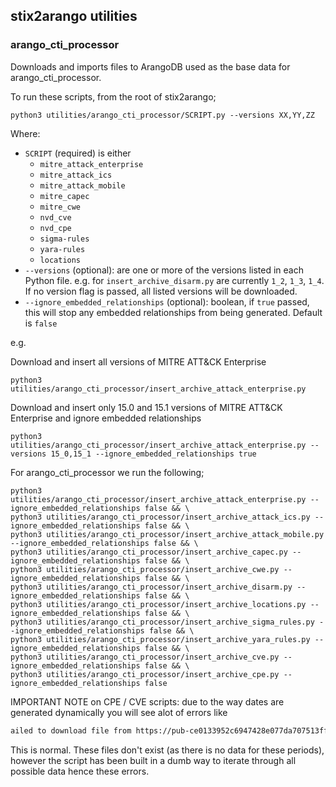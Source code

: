 ## stix2arango utilities

### arango_cti_processor

Downloads and imports files to ArangoDB used as the base data for arango_cti_processor.

To run these scripts, from the root of stix2arango;

```shell
python3 utilities/arango_cti_processor/SCRIPT.py --versions XX,YY,ZZ
```

Where:

* `SCRIPT` (required) is either
	* `mitre_attack_enterprise`
	* `mitre_attack_ics`
	* `mitre_attack_mobile`
	* `mitre_capec`
	* `mitre_cwe`
	* `nvd_cve`
	* `nvd_cpe`
	* `sigma-rules`
	* `yara-rules`
	* `locations`
* `--versions` (optional): are one or more of the versions listed in each Python file. e.g. for `insert_archive_disarm.py` are currently `1_2`, `1_3`, `1_4`. If no version flag is passed, all listed versions will be downloaded. 
* `--ignore_embedded_relationships` (optional): boolean, if `true` passed, this will stop any embedded relationships from being generated. Default is `false`

e.g.

Download and insert all versions of MITRE ATT&CK Enterprise

```shell
python3 utilities/arango_cti_processor/insert_archive_attack_enterprise.py
```

Download and insert only 15.0 and 15.1 versions of MITRE ATT&CK Enterprise and ignore embedded relationships

```shell
python3 utilities/arango_cti_processor/insert_archive_attack_enterprise.py --versions 15_0,15_1 --ignore_embedded_relationships true
```

For arango_cti_processor we run the following;

```shell
python3 utilities/arango_cti_processor/insert_archive_attack_enterprise.py --ignore_embedded_relationships false && \
python3 utilities/arango_cti_processor/insert_archive_attack_ics.py --ignore_embedded_relationships false && \
python3 utilities/arango_cti_processor/insert_archive_attack_mobile.py --ignore_embedded_relationships false && \
python3 utilities/arango_cti_processor/insert_archive_capec.py --ignore_embedded_relationships false && \
python3 utilities/arango_cti_processor/insert_archive_cwe.py --ignore_embedded_relationships false && \
python3 utilities/arango_cti_processor/insert_archive_disarm.py --ignore_embedded_relationships false && \
python3 utilities/arango_cti_processor/insert_archive_locations.py --ignore_embedded_relationships false && \
python3 utilities/arango_cti_processor/insert_archive_sigma_rules.py --ignore_embedded_relationships false && \
python3 utilities/arango_cti_processor/insert_archive_yara_rules.py --ignore_embedded_relationships false && \
python3 utilities/arango_cti_processor/insert_archive_cve.py --ignore_embedded_relationships false && \
python3 utilities/arango_cti_processor/insert_archive_cpe.py --ignore_embedded_relationships false
```

IMPORTANT NOTE on CPE / CVE scripts: due to the way dates are generated dynamically you will see alot of errors like

```txt
ailed to download file from https://pub-ce0133952c6947428e077da707513ff5.r2.dev/nvd-cve%2Fcve-bundle-2007_11_01-00_00_00-2007_11_30-23_59_59.json with status code 404
```

This is normal. These files don't exist (as there is no data for these periods), however the script has been built in a dumb way to iterate through all possible data hence these errors.